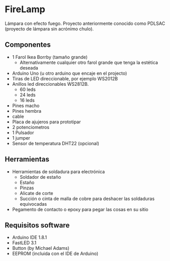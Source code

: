 # FireLamp
Lámpara con efecto fuego. Proyecto anteriormente conocido como PDLSAC (proyecto de lámpara sin acrónimo chulo). 

## Componentes
* 1 Farol Ikea Borrby (tamaño grande)
  * Alternativamente cualquier otro farol grande que tenga la estética deseada
* Arduino Uno (u otro arduino que encaje en el projecto)
* Tiras de LED direccionable, por ejemplo WS2012B
* Anillos led direccionables WS2812B.
  * 60 leds
  * 24 leds
  * 16 leds
* Pines macho
* Pines hembra
* cable
* Placa de ajujeros para prototipar
* 2 potenciometros
* 1 Pulsador
* 1 jumper
* Sensor de temperatura DHT22 (opcional)

## Herramientas
* Herramientas de soldadura para electrónica
  * Soldador de estaño
  * Estaño
  * Pinzas
  * Alicate de corte
  * Succión o cinta de malla de cobre para deshacer las soldaduras equivocadas
* Pegamento de contacto o epoxy para pegar las cosas en su sitio


## Requisitos software
* Arduino IDE 1.8.1
* FastLED 3.1
* Button (by Michael Adams)
* EEPROM (incluida con el IDE de Arduino)

